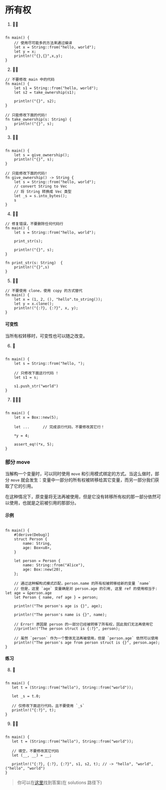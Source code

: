 # 所有权

1. 🌟🌟
```rust,editable

fn main() {
    // 使用尽可能多的方法来通过编译
    let x = String::from("hello, world");
    let y = x;
    println!("{},{}",x,y);
}
```

2. 🌟🌟
```rust,editable
// 不要修改 main 中的代码
fn main() {
    let s1 = String::from("hello, world");
    let s2 = take_ownership(s1);

    println!("{}", s2);
}

// 只能修改下面的代码!
fn take_ownership(s: String) {
    println!("{}", s);
}
```


3. 🌟🌟
```rust,editable

fn main() {
    let s = give_ownership();
    println!("{}", s);
}

// 只能修改下面的代码!
fn give_ownership() -> String {
    let s = String::from("hello, world");
    // convert String to Vec
    // 将 String 转换成 Vec 类型
    let _s = s.into_bytes();
    s
}
```

4. 🌟🌟
```rust,editable
// 修复错误，不要删除任何代码行
fn main() {
    let s = String::from("hello, world");

    print_str(s);

    println!("{}", s);
}

fn print_str(s: String)  {
    println!("{}",s)
}
```

5. 🌟🌟 
```rust, editable
// 不要使用 clone，使用 copy 的方式替代
fn main() {
    let x = (1, 2, (), "hello".to_string());
    let y = x.clone();
    println!("{:?}, {:?}", x, y);
}
```

#### 可变性
当所有权转移时，可变性也可以随之改变。

6. 🌟
```rust,editable

fn main() {
    let s = String::from("hello, ");
    
    // 只修改下面这行代码 !
    let s1 = s;

    s1.push_str("world")
}
```

7. 🌟🌟🌟
```rust,editable

fn main() {
    let x = Box::new(5);
    
    let ...      // 完成该行代码，不要修改其它行！
    
    *y = 4;
    
    assert_eq!(*x, 5);
}
```

### 部分 move
当解构一个变量时，可以同时使用 `move` 和引用模式绑定的方式。当这么做时，部分 `move` 就会发生：变量中一部分的所有权被转移给其它变量，而另一部分我们获取了它的引用。

在这种情况下，原变量将无法再被使用，但是它没有转移所有权的那一部分依然可以使用，也就是之前被引用的那部分。

#### 示例
```rust,editable

fn main() {
    #[derive(Debug)]
    struct Person {
        name: String,
        age: Box<u8>,
    }

    let person = Person {
        name: String::from("Alice"),
        age: Box::new(20),
    };

    // 通过这种解构式模式匹配，person.name 的所有权被转移给新的变量 `name`
    // 但是，这里 `age` 变量确是对 person.age 的引用, 这里 ref 的使用相当于: let age = &person.age 
    let Person { name, ref age } = person;

    println!("The person's age is {}", age);

    println!("The person's name is {}", name);

    // Error! 原因是 person 的一部分已经被转移了所有权，因此我们无法再使用它
    //println!("The person struct is {:?}", person);

    // 虽然 `person` 作为一个整体无法再被使用，但是 `person.age` 依然可以使用
    println!("The person's age from person struct is {}", person.age);
}
```

#### 练习

8. 🌟
```rust,editable

fn main() {
   let t = (String::from("hello"), String::from("world"));

   let _s = t.0;

   // 仅修改下面这行代码，且不要使用 `_s`
   println!("{:?}", t);
}
```

9. 🌟🌟
```rust,editable

fn main() {
   let t = (String::from("hello"), String::from("world"));

   // 填空，不要修改其它代码
   let (__, __) = __;

   println!("{:?}, {:?}, {:?}", s1, s2, t); // -> "hello", "world", ("hello", "world")
}
```

> 你可以在[这里](https://github.com/sunface/rust-by-practice)找到答案(在 solutions 路径下) 